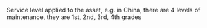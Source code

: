 Service level applied to the asset, e.g. in China, there are 4 levels of maintenance, they are 1st, 2nd, 3rd, 4th grades

